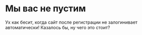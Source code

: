 # Мы вас не пустим

Ух как бесит, когда сайт после регистрации не залогинивает автоматически! Казалось бы, ну чего это стоит?
